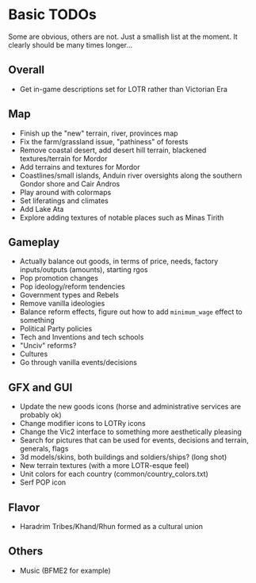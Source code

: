 # Basic TODOs
Some are obvious, others are not. Just a smallish list at the moment. It clearly should be many times longer...

## Overall
 - Get in-game descriptions set for LOTR rather than Victorian Era
 
## Map
 - Finish up the "new" terrain, river, provinces map
 - Fix the farm/grassland issue, "pathiness" of forests
 - Remove coastal desert, add desert hill terrain, blackened textures/terrain for Mordor
 - Add terrains and textures for Mordor
 - Coastlines/small islands, Anduin river oversights along the southern Gondor shore and Cair Andros
 - Play around with colormaps
 - Set liferatings and climates
 - Add Lake Ata
 - Explore adding textures of notable places such as Minas Tirith
 
## Gameplay
 - Actually balance out goods, in terms of price, needs, factory inputs/outputs (amounts), starting rgos 
 - Pop promotion changes
 - Pop ideology/reform tendencies
 - Government types and Rebels
 - Remove vanilla ideologies
 - Balance reform effects, figure out how to add `minimum_wage` effect to something
 - Political Party policies
 - Tech and Inventions and tech schools
 - "Unciv" reforms?
 - Cultures
 - Go through vanilla events/decisions

## GFX and GUI
 - Update the new goods icons (horse and administrative services are probably ok)
 - Change modifier icons to LOTRy icons
 - Change the Vic2 interface to something more aesthetically pleasing
 - Search for pictures that can be used for events, decisions and terrain, generals, flags
 - 3d models/skins, both buildings and soldiers/ships? (long shot)
 - New terrain textures (with a more LOTR-esque feel)
 - Unit colors for each country (common/country_colors.txt)
 - Serf POP icon

## Flavor
 - Haradrim Tribes/Khand/Rhun formed as a cultural union

## Others 
 - Music (BFME2 for example)
